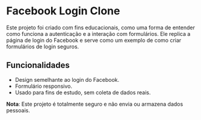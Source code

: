 # Facebook Login Clone

Este projeto foi criado com fins educacionais, como uma forma de entender como funciona a autenticação e a interação com formulários. Ele replica a página de login do Facebook e serve como um exemplo de como criar formulários de login seguros.

## Funcionalidades

- Design semelhante ao login do Facebook.
- Formulário responsivo.
- Usado para fins de estudo, sem coleta de dados reais.

**Nota**: Este projeto é totalmente seguro e não envia ou armazena dados pessoais.

## 
